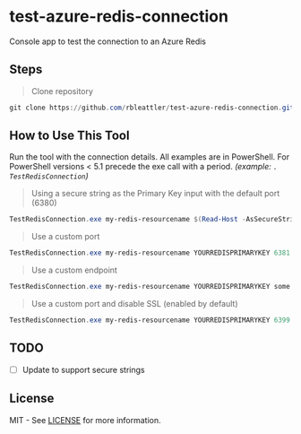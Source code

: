 # test-azure-redis-connection

Console app to test the connection to an Azure Redis

## Steps

> Clone repository

```powershell
git clone https://github.com/rbleattler/test-azure-redis-connection.git; Set-Location .\test-azure-redis-connection
```

## How to Use This Tool

Run the tool with the connection details. All examples are in PowerShell. For PowerShell versions < 5.1 precede the exe call with a period. *(example: `. TestRedisConnection`)*

> Using a secure string as the Primary Key input with the default port (6380)

```powershell
TestRedisConnection.exe my-redis-resourcename $(Read-Host -AsSecureString | ConvertFrom-SecureString -AsPlainText)
```

> Use a custom port

```powershell
TestRedisConnection.exe my-redis-resourcename YOURREDISPRIMARYKEY 6381
```

> Use a custom endpoint

```powershell
TestRedisConnection.exe my-redis-resourcename YOURREDISPRIMARYKEY some.other.redis.endpoint
```

> Use a custom port and disable SSL (enabled by default)

```powershell
TestRedisConnection.exe my-redis-resourcename YOURREDISPRIMARYKEY 6399 false
```

## TODO

- [ ] Update to support secure strings

## License

MIT - See [LICENSE](LICENSE) for more information.
